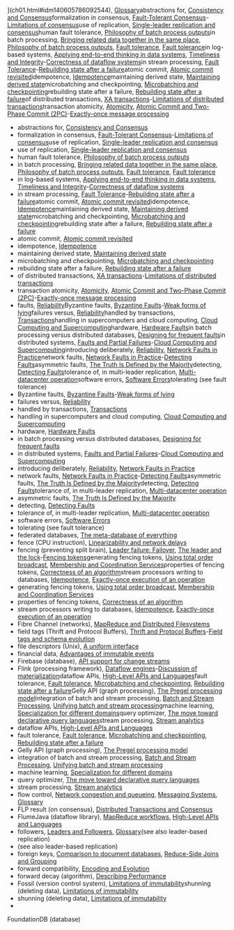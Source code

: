 ](ch01.html#idm140605786092544), [Glossary](glossary01.html#idm140605754526064)abstractions for, [Consistency and Consensus](ch09.html#idm140605760153648)formalization in consensus, [Fault-Tolerant Consensus](ch09.html#ix_faulttolconsensus)-[Limitations of consensus](ch09.html#idm140605758873152)use of replication, [Single-leader replication and consensus](ch09.html#idm140605758922480)human fault tolerance, [Philosophy of batch process outputs](ch10.html#idm140605757835296)in batch processing, [Bringing related data together in the same place](ch10.html#idm140605758039520), [Philosophy of batch process outputs](ch10.html#idm140605757822784), [Fault tolerance](ch10.html#idm140605757611728), [Fault tolerance](ch10.html#idm140605757522544)in log-based systems, [Applying end-to-end thinking in data systems](ch12.html#idm140605755200304), [Timeliness and Integrity](ch12.html#ix_faulttollog)-[Correctness of dataflow systems](ch12.html#idm140605755037344)in stream processing, [Fault Tolerance](ch11.html#ix_faultstrm)-[Rebuilding state after a failure](ch11.html#idm140605756162320)atomic commit, [Atomic commit revisited](ch11.html#idm140605756264368)idempotence, [Idempotence](ch11.html#idm140605756240976)maintaining derived state, [Maintaining derived state](ch12.html#idm140605755978864)microbatching and checkpointing, [Microbatching and checkpointing](ch11.html#idm140605756288624)rebuilding state after a failure, [Rebuilding state after a failure](ch11.html#idm140605756187872)of distributed transactions, [XA transactions](ch09.html#ix_faulttolxa)-[Limitations of distributed transactions](ch09.html#idm140605759020256)transaction atomicity, [Atomicity](ch07.html#idm140605774865216), [Atomic Commit and Two-Phase Commit (2PC)](ch09.html#ix_faulttolatomic)-[Exactly-once message processing](ch09.html#idm140605759123248)
* abstractions for, [Consistency and Consensus](ch09.html#idm140605760153648)
* formalization in consensus, [Fault-Tolerant Consensus](ch09.html#ix_faulttolconsensus)-[Limitations of consensus](ch09.html#idm140605758873152)use of replication, [Single-leader replication and consensus](ch09.html#idm140605758922480)
* use of replication, [Single-leader replication and consensus](ch09.html#idm140605758922480)
* human fault tolerance, [Philosophy of batch process outputs](ch10.html#idm140605757835296)
* in batch processing, [Bringing related data together in the same place](ch10.html#idm140605758039520), [Philosophy of batch process outputs](ch10.html#idm140605757822784), [Fault tolerance](ch10.html#idm140605757611728), [Fault tolerance](ch10.html#idm140605757522544)
* in log-based systems, [Applying end-to-end thinking in data systems](ch12.html#idm140605755200304), [Timeliness and Integrity](ch12.html#ix_faulttollog)-[Correctness of dataflow systems](ch12.html#idm140605755037344)
* in stream processing, [Fault Tolerance](ch11.html#ix_faultstrm)-[Rebuilding state after a failure](ch11.html#idm140605756162320)atomic commit, [Atomic commit revisited](ch11.html#idm140605756264368)idempotence, [Idempotence](ch11.html#idm140605756240976)maintaining derived state, [Maintaining derived state](ch12.html#idm140605755978864)microbatching and checkpointing, [Microbatching and checkpointing](ch11.html#idm140605756288624)rebuilding state after a failure, [Rebuilding state after a failure](ch11.html#idm140605756187872)
* atomic commit, [Atomic commit revisited](ch11.html#idm140605756264368)
* idempotence, [Idempotence](ch11.html#idm140605756240976)
* maintaining derived state, [Maintaining derived state](ch12.html#idm140605755978864)
* microbatching and checkpointing, [Microbatching and checkpointing](ch11.html#idm140605756288624)
* rebuilding state after a failure, [Rebuilding state after a failure](ch11.html#idm140605756187872)
* of distributed transactions, [XA transactions](ch09.html#ix_faulttolxa)-[Limitations of distributed transactions](ch09.html#idm140605759020256)
* transaction atomicity, [Atomicity](ch07.html#idm140605774865216), [Atomic Commit and Two-Phase Commit (2PC)](ch09.html#ix_faulttolatomic)-[Exactly-once message processing](ch09.html#idm140605759123248)
* faults, [Reliability](ch01.html#idm140605786205920)Byzantine faults, [Byzantine Faults](ch08.html#ix_faultsByz)-[Weak forms of lying](ch08.html#idm140605760286096)failures versus, [Reliability](ch01.html#idm140605786201696)handled by transactions, [Transactions](ch07.html#idm140605774934768)handling in supercomputers and cloud computing, [Cloud Computing and Supercomputing](ch08.html#idm140605761166112)hardware, [Hardware Faults](ch01.html#idm140605786181856)in batch processing versus distributed databases, [Designing for frequent faults](ch10.html#idm140605757726976)in distributed systems, [Faults and Partial Failures](ch08.html#ix_faultsDS)-[Cloud Computing and Supercomputing](ch08.html#idm140605761112816)introducing deliberately, [Reliability](ch01.html#idm140605786194640), [Network Faults in Practice](ch08.html#idm140605761038288)network faults, [Network Faults in Practice](ch08.html#ix_faultnetpractice)-[Detecting Faults](ch08.html#idm140605761010320)asymmetric faults, [The Truth Is Defined by the Majority](ch08.html#idm140605760442768)detecting, [Detecting Faults](ch08.html#idm140605761033616)tolerance of, in multi-leader replication, [Multi-datacenter operation](ch05.html#idm140605776028224)software errors, [Software Errors](ch01.html#idm140605786152384)tolerating (see fault tolerance)
* Byzantine faults, [Byzantine Faults](ch08.html#ix_faultsByz)-[Weak forms of lying](ch08.html#idm140605760286096)
* failures versus, [Reliability](ch01.html#idm140605786201696)
* handled by transactions, [Transactions](ch07.html#idm140605774934768)
* handling in supercomputers and cloud computing, [Cloud Computing and Supercomputing](ch08.html#idm140605761166112)
* hardware, [Hardware Faults](ch01.html#idm140605786181856)
* in batch processing versus distributed databases, [Designing for frequent faults](ch10.html#idm140605757726976)
* in distributed systems, [Faults and Partial Failures](ch08.html#ix_faultsDS)-[Cloud Computing and Supercomputing](ch08.html#idm140605761112816)
* introducing deliberately, [Reliability](ch01.html#idm140605786194640), [Network Faults in Practice](ch08.html#idm140605761038288)
* network faults, [Network Faults in Practice](ch08.html#ix_faultnetpractice)-[Detecting Faults](ch08.html#idm140605761010320)asymmetric faults, [The Truth Is Defined by the Majority](ch08.html#idm140605760442768)detecting, [Detecting Faults](ch08.html#idm140605761033616)tolerance of, in multi-leader replication, [Multi-datacenter operation](ch05.html#idm140605776028224)
* asymmetric faults, [The Truth Is Defined by the Majority](ch08.html#idm140605760442768)
* detecting, [Detecting Faults](ch08.html#idm140605761033616)
* tolerance of, in multi-leader replication, [Multi-datacenter operation](ch05.html#idm140605776028224)
* software errors, [Software Errors](ch01.html#idm140605786152384)
* tolerating (see fault tolerance)
* federated databases, [The meta-database of everything](ch12.html#idm140605755793536)
* fence (CPU instruction), [Linearizability and network delays](ch09.html#idm140605759724112)
* fencing (preventing split brain), [Leader failure: Failover](ch05.html#idm140605776281552), [The leader and the lock](ch08.html#ix_fencing)-[Fencing tokens](ch08.html#idm140605760364768)generating fencing tokens, [Using total order broadcast](ch09.html#idm140605759449344), [Membership and Coordination Services](ch09.html#idm140605758840976)properties of fencing tokens, [Correctness of an algorithm](ch08.html#idm140605760247216)stream processors writing to databases, [Idempotence](ch11.html#idm140605756194080), [Exactly-once execution of an operation](ch12.html#idm140605755415696)
* generating fencing tokens, [Using total order broadcast](ch09.html#idm140605759449344), [Membership and Coordination Services](ch09.html#idm140605758840976)
* properties of fencing tokens, [Correctness of an algorithm](ch08.html#idm140605760247216)
* stream processors writing to databases, [Idempotence](ch11.html#idm140605756194080), [Exactly-once execution of an operation](ch12.html#idm140605755415696)
* Fibre Channel (networks), [MapReduce and Distributed Filesystems](ch10.html#idm140605758232432)
* field tags (Thrift and Protocol Buffers), [Thrift and Protocol Buffers](ch04.html#ix_fieldtags)-[Field tags and schema evolution](ch04.html#idm140605777223120)
* file descriptors (Unix), [A uniform interface](ch10.html#idm140605758325200)
* financial data, [Advantages of immutable events](ch11.html#idm140605756768864)
* Firebase (database), [API support for change streams](ch11.html#idm140605756910112)
* Flink (processing framework), [Dataflow engines](ch10.html#ix_flinkintro)-[Discussion of materialization](ch10.html#idm140605757584496)dataflow APIs, [High-Level APIs and Languages](ch10.html#idm140605757483104)fault tolerance, [Fault tolerance](ch10.html#idm140605757608976), [Microbatching and checkpointing](ch11.html#idm140605756273712), [Rebuilding state after a failure](ch11.html#idm140605756180496)Gelly API (graph processing), [The Pregel processing model](ch10.html#idm140605757544848)integration of batch and stream processing, [Batch and Stream Processing](ch12.html#idm140605755992544), [Unifying batch and stream processing](ch12.html#idm140605755876080)machine learning, [Specialization for different domains](ch10.html#idm140605757421856)query optimizer, [The move toward declarative query languages](ch10.html#idm140605757471888)stream processing, [Stream analytics](ch11.html#idm140605756579888)
* dataflow APIs, [High-Level APIs and Languages](ch10.html#idm140605757483104)
* fault tolerance, [Fault tolerance](ch10.html#idm140605757608976), [Microbatching and checkpointing](ch11.html#idm140605756273712), [Rebuilding state after a failure](ch11.html#idm140605756180496)
* Gelly API (graph processing), [The Pregel processing model](ch10.html#idm140605757544848)
* integration of batch and stream processing, [Batch and Stream Processing](ch12.html#idm140605755992544), [Unifying batch and stream processing](ch12.html#idm140605755876080)
* machine learning, [Specialization for different domains](ch10.html#idm140605757421856)
* query optimizer, [The move toward declarative query languages](ch10.html#idm140605757471888)
* stream processing, [Stream analytics](ch11.html#idm140605756579888)
* flow control, [Network congestion and queueing](ch08.html#idm140605760971280), [Messaging Systems](ch11.html#idm140605757312176), [Glossary](glossary01.html#idm140605754523104)
* FLP result (on consensus), [Distributed Transactions and Consensus](ch09.html#idm140605759336064)
* FlumeJava (dataflow library), [MapReduce workflows](ch10.html#idm140605758121056), [High-Level APIs and Languages](ch10.html#idm140605757480864)
* followers, [Leaders and Followers](ch05.html#idm140605776434848), [Glossary](glossary01.html#idm140605754520640)(see also leader-based replication)
* (see also leader-based replication)
* foreign keys, [Comparison to document databases](ch02.html#idm140605782376544), [Reduce-Side Joins and Grouping](ch10.html#idm140605758099056)
* forward compatibility, [Encoding and Evolution](ch04.html#idm140605777497776)
* forward decay (algorithm), [Describing Performance](ch01.html#idm140605782864192)
* Fossil (version control system), [Limitations of immutability](ch11.html#idm140605756699088)shunning (deleting data), [Limitations of immutability](ch11.html#idm140605756686400)
* shunning (deleting data), [Limitations of immutability](ch11.html#idm140605756686400)
* 
FoundationDB (database)